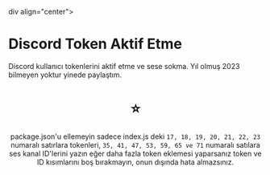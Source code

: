  div align="center">

 # Discord Token Aktif Etme

</div>
Discord kullanıcı tokenlerini aktif etme ve sese sokma. Yıl olmuş 2023 bilmeyen yoktur yinede paylaştım.

   <div align="center">

 # ⭐

package.json'u ellemeyin sadece index.js deki ``17, 18, 19, 20, 21, 22, 23`` numaralı satırlara tokenleri,
``35, 41, 47, 53, 59, 65 ve 71`` numaralı satılara ses kanal ID'lerini yazın eğer daha fazla token eklemesi yaparsanız token ve ID kısımlarını boş bırakmayın, onun dışında hata almazsınız. 
